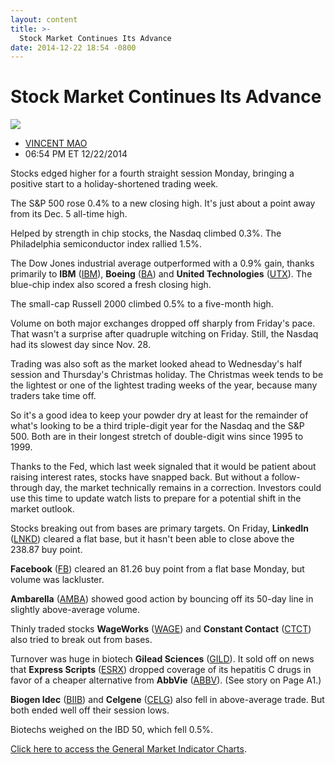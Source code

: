 ```yaml
---
layout: content
title: >-
  Stock Market Continues Its Advance
date: 2014-12-22 18:54 -0800
---
```



Stock Market Continues Its Advance
===================================


![](https://www.investors.com/wp-content/uploads/ibd-migrated-images/MPv_141223_635548595418333350.png)

* [VINCENT MAO](https://www.investors.com/author/maov/ "Posts by VINCENT MAO")
* 06:54 PM ET 12/22/2014





Stocks edged higher for a fourth straight session Monday, bringing a positive start to a holiday-shortened trading week.


The S&P 500 rose 0.4% to a new closing high. It's just about a point away from its Dec. 5 all-time high.


Helped by strength in chip stocks, the Nasdaq climbed 0.3%. The Philadelphia semiconductor index rallied 1.5%.


The Dow Jones industrial average outperformed with a 0.9% gain, thanks primarily to **IBM** ([IBM](https://research.investors.com/quote.aspx?symbol=IBM)), **Boeing** ([BA](https://research.investors.com/quote.aspx?symbol=BA)) and **United Technologies** ([UTX](https://research.investors.com/quote.aspx?symbol=UTX)). The blue-chip index also scored a fresh closing high.


The small-cap Russell 2000 climbed 0.5% to a five-month high.


Volume on both major exchanges dropped off sharply from Friday's pace. That wasn't a surprise after quadruple witching on Friday. Still, the Nasdaq had its slowest day since Nov. 28.


Trading was also soft as the market looked ahead to Wednesday's half session and Thursday's Christmas holiday. The Christmas week tends to be the lightest or one of the lightest trading weeks of the year, because many traders take time off.


So it's a good idea to keep your powder dry at least for the remainder of what's looking to be a third triple-digit year for the Nasdaq and the S&P 500. Both are in their longest stretch of double-digit wins since 1995 to 1999.


Thanks to the Fed, which last week signaled that it would be patient about raising interest rates, stocks have snapped back. But without a follow-through day, the market technically remains in a correction. Investors could use this time to update watch lists to prepare for a potential shift in the market outlook.


Stocks breaking out from bases are primary targets. On Friday, **LinkedIn** ([LNKD](https://research.investors.com/quote.aspx?symbol=LNKD)) cleared a flat base, but it hasn't been able to close above the 238.87 buy point.


**Facebook** ([FB](https://research.investors.com/quote.aspx?symbol=FB)) cleared an 81.26 buy point from a flat base Monday, but volume was lackluster.


**Ambarella** ([AMBA](https://research.investors.com/quote.aspx?symbol=AMBA)) showed good action by bouncing off its 50-day line in slightly above-average volume.


Thinly traded stocks **WageWorks** ([WAGE](https://research.investors.com/quote.aspx?symbol=WAGE)) and **Constant Contact** ([CTCT](https://research.investors.com/quote.aspx?symbol=CTCT)) also tried to break out from bases.


Turnover was huge in biotech **Gilead Sciences** ([GILD](https://research.investors.com/quote.aspx?symbol=GILD)). It sold off on news that **Express Scripts** ([ESRX](https://research.investors.com/quote.aspx?symbol=ESRX)) dropped coverage of its hepatitis C drugs in favor of a cheaper alternative from **AbbVie** ([ABBV](https://research.investors.com/quote.aspx?symbol=ABBV)). (See story on Page A1.)


**Biogen Idec** ([BIIB](https://research.investors.com/quote.aspx?symbol=BIIB)) and **Celgene** ([CELG](https://research.investors.com/quote.aspx?symbol=CELG)) also fell in above-average trade. But both ended well off their session lows.


Biotechs weighed on the IBD 50, which fell 0.5%.


[Click here to access the General Market Indicator Charts](https://www.investors.com/pdf/GMI_122314.pdf).




